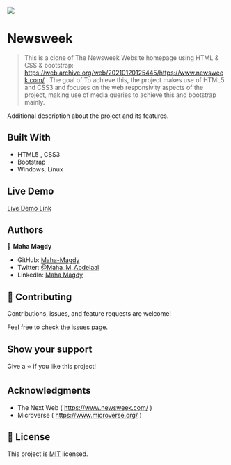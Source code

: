 ![](https://img.shields.io/badge/Microverse-blueviolet)

# Newsweek

> This is a clone of The Newsweek Website homepage using HTML & CSS & bootstrap: https://web.archive.org/web/20210120125445/https://www.newsweek.com/ . The goal of
> To achieve this, the project makes use of HTML5 and CSS3 and focuses on the web responsivity aspects of the project, making use of media queries to achieve this and bootstrap mainly.

Additional description about the project and its features.

## Built With

- HTML5 , CSS3
- Bootstrap
- Windows, Linux

## Live Demo

[Live Demo Link](https://livedemo.com)

## Authors

👤 **Maha Magdy**

- GitHub: [Maha-Magdy](https://github.com/Maha-Magdy)
- Twitter: [@Maha_M_Abdelaal](https://twitter.com/Maha_M_Abdelaal)
- LinkedIn: [Maha Magdy](https://www.linkedin.com/in/maha-magdy-18a8a7116/)

## 🤝 Contributing

Contributions, issues, and feature requests are welcome!

Feel free to check the [issues page](issues/).

## Show your support

Give a ⭐️ if you like this project!

## Acknowledgments

- The Next Web ( https://www.newsweek.com/ )
- Microverse ( https://www.microverse.org/ )

## 📝 License

This project is [MIT](lic.url) licensed.
